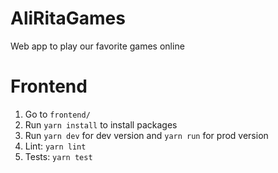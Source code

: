 # AliRitaGames
Web app to play our favorite games online

# Frontend

1. Go to `frontend/`
2. Run `yarn install` to install packages
3. Run `yarn dev` for dev version and `yarn run` for prod version
4. Lint: `yarn lint`
5. Tests: `yarn test`